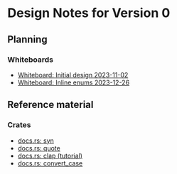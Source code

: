 Design Notes for Version 0
==========================

Planning
--------

### Whiteboards
- [Whiteboard: Initial design 2023-11-02](./whiteboard-planning_2023-11-02.png)
- [Whiteboard: Inline enums 2023-12-26](./whiteboard-inline-enums_2023-12-26.jpeg)


Reference material
------------------

### Crates
- [docs.rs: syn](https://docs.rs/syn/latest/syn)
- [docs.rs: quote](https://docs.rs/quote/latest/quote)
- [docs.rs: clap (tutorial)](https://docs.rs/clap/latest/clap/_derive/_tutorial/index.html)
- [docs.rs: convert_case](https://docs.rs/convert_case/latest/convert_case)